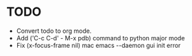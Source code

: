 # TODO
  * Convert todo to org mode.
  * Add ('C-c C-d' - M-x pdb) command to python major mode
  * Fix (x-focus-frame nil) mac emacs --daemon gui init error
